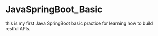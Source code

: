# JavaSpringBoot_Basic
this is my first Java SpringBoot basic practice for learning how to build restful APIs.
